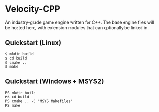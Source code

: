 # Velocity-CPP

An industry-grade game engine written for C++. The base engine files will be hosted here, with extension modules that can optionally be linked in.

## Quickstart (Linux)
```
$ mkdir build
$ cd build
$ cmake ..
$ make
```

## Quickstart (Windows + MSYS2)
```
PS mkdir build
PS cd build
PS cmake .. -G "MSYS Makefiles"
PS make
```

